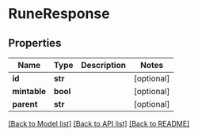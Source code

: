 # RuneResponse

## Properties
Name | Type | Description | Notes
------------ | ------------- | ------------- | -------------
**id** | **str** |  | [optional] 
**mintable** | **bool** |  | [optional] 
**parent** | **str** |  | [optional] 

[[Back to Model list]](../README.md#documentation-for-models) [[Back to API list]](../README.md#documentation-for-api-endpoints) [[Back to README]](../README.md)

